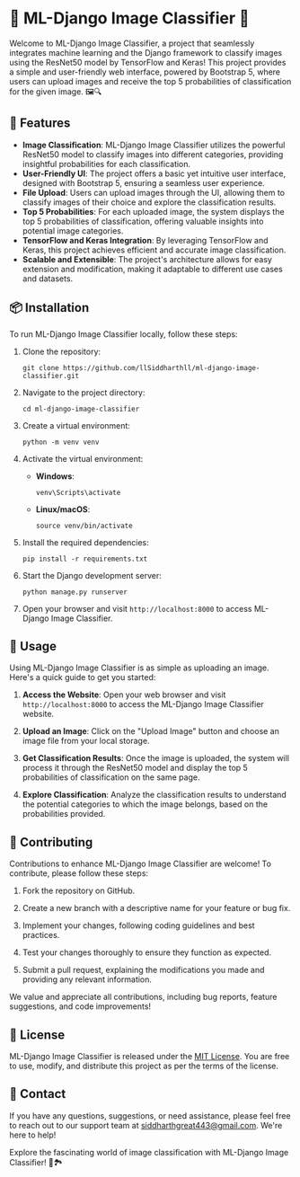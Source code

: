 # 🌟 ML-Django Image Classifier 🌟

Welcome to ML-Django Image Classifier, a project that seamlessly integrates machine learning and the Django framework to classify images using the ResNet50 model by TensorFlow and Keras! This project provides a simple and user-friendly web interface, powered by Bootstrap 5, where users can upload images and receive the top 5 probabilities of classification for the given image. 🖼️🔍

## 📌 Features

- **Image Classification**: ML-Django Image Classifier utilizes the powerful ResNet50 model to classify images into different categories, providing insightful probabilities for each classification.
- **User-Friendly UI**: The project offers a basic yet intuitive user interface, designed with Bootstrap 5, ensuring a seamless user experience.
- **File Upload**: Users can upload images through the UI, allowing them to classify images of their choice and explore the classification results.
- **Top 5 Probabilities**: For each uploaded image, the system displays the top 5 probabilities of classification, offering valuable insights into potential image categories.
- **TensorFlow and Keras Integration**: By leveraging TensorFlow and Keras, this project achieves efficient and accurate image classification.
- **Scalable and Extensible**: The project's architecture allows for easy extension and modification, making it adaptable to different use cases and datasets.

## 📦 Installation

To run ML-Django Image Classifier locally, follow these steps:

1. Clone the repository:

   ```shell
   git clone https://github.com/llSiddharthll/ml-django-image-classifier.git
   ```

2. Navigate to the project directory:

   ```shell
   cd ml-django-image-classifier
   ```

3. Create a virtual environment:

   ```shell
   python -m venv venv
   ```

4. Activate the virtual environment:

   - **Windows**:

     ```shell
     venv\Scripts\activate
     ```

   - **Linux/macOS**:

     ```shell
     source venv/bin/activate
     ```

5. Install the required dependencies:

   ```shell
   pip install -r requirements.txt
   ```

6. Start the Django development server:

   ```shell
   python manage.py runserver
   ```

7. Open your browser and visit `http://localhost:8000` to access ML-Django Image Classifier.

## 📝 Usage

Using ML-Django Image Classifier is as simple as uploading an image. Here's a quick guide to get you started:

1. **Access the Website**: Open your web browser and visit `http://localhost:8000` to access the ML-Django Image Classifier website.

2. **Upload an Image**: Click on the "Upload Image" button and choose an image file from your local storage.

3. **Get Classification Results**: Once the image is uploaded, the system will process it through the ResNet50 model and display the top 5 probabilities of classification on the same page.

4. **Explore Classification**: Analyze the classification results to understand the potential categories to which the image belongs, based on the probabilities provided.

## 🤝 Contributing

Contributions to enhance ML-Django Image Classifier are welcome! To contribute, please follow these steps:

1. Fork the repository on GitHub.

2. Create a new branch with a descriptive name for your feature or bug fix.

3. Implement your changes, following coding guidelines and best practices.

4. Test your changes thoroughly to ensure they function as expected.

5. Submit a pull request, explaining the modifications you made and providing any relevant information.

We value and appreciate all contributions, including bug reports, feature suggestions, and code improvements!

## 📃 License

ML-Django Image Classifier is released under the [MIT License](LICENSE.md). You are free to use, modify, and distribute this project as per the terms of the license.

## 📧 Contact

If you have any questions, suggestions, or need assistance, please feel free to reach out to our support team at siddharthgreat443@gmail.com. We're here to help!

Explore the fascinating world of image classification with ML-Django Image Classifier! 🌌🏞️
